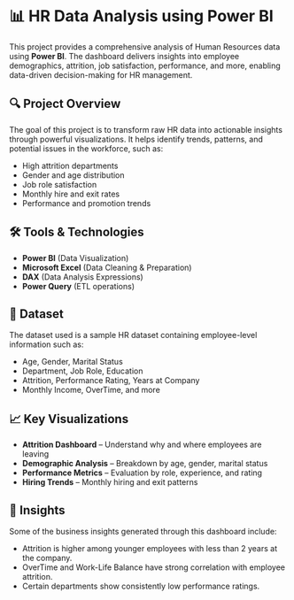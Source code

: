 # 📊 HR Data Analysis using Power BI

This project provides a comprehensive analysis of Human Resources data using **Power BI**. The dashboard delivers insights into employee demographics, attrition, job satisfaction, performance, and more, enabling data-driven decision-making for HR management.

## 🔍 Project Overview

The goal of this project is to transform raw HR data into actionable insights through powerful visualizations. It helps identify trends, patterns, and potential issues in the workforce, such as:

- High attrition departments  
- Gender and age distribution  
- Job role satisfaction  
- Monthly hire and exit rates  
- Performance and promotion trends

## 🛠 Tools & Technologies

- **Power BI** (Data Visualization)  
- **Microsoft Excel** (Data Cleaning & Preparation)  
- **DAX** (Data Analysis Expressions)  
- **Power Query** (ETL operations)

## 📁 Dataset

The dataset used is a sample HR dataset containing employee-level information such as:

- Age, Gender, Marital Status  
- Department, Job Role, Education  
- Attrition, Performance Rating, Years at Company  
- Monthly Income, OverTime, and more


## 📈 Key Visualizations

- **Attrition Dashboard** – Understand why and where employees are leaving  
- **Demographic Analysis** – Breakdown by age, gender, marital status  
- **Performance Metrics** – Evaluation by role, experience, and rating  
- **Hiring Trends** – Monthly hiring and exit patterns

## 🧠 Insights

Some of the business insights generated through this dashboard include:

- Attrition is higher among younger employees with less than 2 years at the company.  
- OverTime and Work-Life Balance have strong correlation with employee attrition.  
- Certain departments show consistently low performance ratings.


